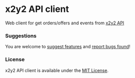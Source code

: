 # x2y2 API client

Web client for get orders/offers and events from [x2y2 API](https://x2y2-io.github.io/api-reference/)

### Suggestions

You are welcome to [suggest features](https://github.com/rarible/protocol/discussions) and [report bugs found](https://github.com/rarible/protocol/issues)!

### License

x2y2 API client is available under the [MIT License](LICENSE.md).
